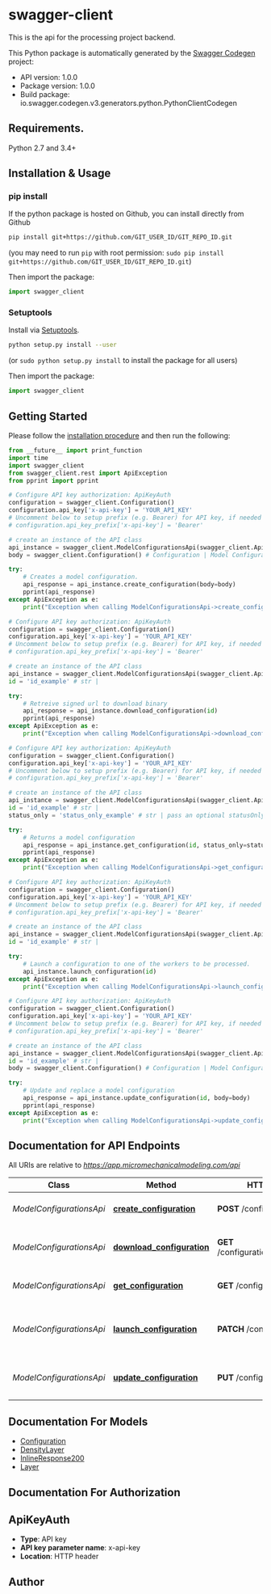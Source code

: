 # swagger-client
This is the api for the processing project backend.

This Python package is automatically generated by the [Swagger Codegen](https://github.com/swagger-api/swagger-codegen) project:

- API version: 1.0.0
- Package version: 1.0.0
- Build package: io.swagger.codegen.v3.generators.python.PythonClientCodegen

## Requirements.

Python 2.7 and 3.4+

## Installation & Usage
### pip install

If the python package is hosted on Github, you can install directly from Github

```sh
pip install git+https://github.com/GIT_USER_ID/GIT_REPO_ID.git
```
(you may need to run `pip` with root permission: `sudo pip install git+https://github.com/GIT_USER_ID/GIT_REPO_ID.git`)

Then import the package:
```python
import swagger_client 
```

### Setuptools

Install via [Setuptools](http://pypi.python.org/pypi/setuptools).

```sh
python setup.py install --user
```
(or `sudo python setup.py install` to install the package for all users)

Then import the package:
```python
import swagger_client
```

## Getting Started

Please follow the [installation procedure](#installation--usage) and then run the following:

```python
from __future__ import print_function
import time
import swagger_client
from swagger_client.rest import ApiException
from pprint import pprint

# Configure API key authorization: ApiKeyAuth
configuration = swagger_client.Configuration()
configuration.api_key['x-api-key'] = 'YOUR_API_KEY'
# Uncomment below to setup prefix (e.g. Bearer) for API key, if needed
# configuration.api_key_prefix['x-api-key'] = 'Bearer'

# create an instance of the API class
api_instance = swagger_client.ModelConfigurationsApi(swagger_client.ApiClient(configuration))
body = swagger_client.Configuration() # Configuration | Model Configuration to add (optional)

try:
    # Creates a model configuration.
    api_response = api_instance.create_configuration(body=body)
    pprint(api_response)
except ApiException as e:
    print("Exception when calling ModelConfigurationsApi->create_configuration: %s\n" % e)

# Configure API key authorization: ApiKeyAuth
configuration = swagger_client.Configuration()
configuration.api_key['x-api-key'] = 'YOUR_API_KEY'
# Uncomment below to setup prefix (e.g. Bearer) for API key, if needed
# configuration.api_key_prefix['x-api-key'] = 'Bearer'

# create an instance of the API class
api_instance = swagger_client.ModelConfigurationsApi(swagger_client.ApiClient(configuration))
id = 'id_example' # str | 

try:
    # Retreive signed url to download binary
    api_response = api_instance.download_configuration(id)
    pprint(api_response)
except ApiException as e:
    print("Exception when calling ModelConfigurationsApi->download_configuration: %s\n" % e)

# Configure API key authorization: ApiKeyAuth
configuration = swagger_client.Configuration()
configuration.api_key['x-api-key'] = 'YOUR_API_KEY'
# Uncomment below to setup prefix (e.g. Bearer) for API key, if needed
# configuration.api_key_prefix['x-api-key'] = 'Bearer'

# create an instance of the API class
api_instance = swagger_client.ModelConfigurationsApi(swagger_client.ApiClient(configuration))
id = 'id_example' # str | 
status_only = 'status_only_example' # str | pass an optional statusOnly to just retun status for polling. (optional)

try:
    # Returns a model configuration
    api_response = api_instance.get_configuration(id, status_only=status_only)
    pprint(api_response)
except ApiException as e:
    print("Exception when calling ModelConfigurationsApi->get_configuration: %s\n" % e)

# Configure API key authorization: ApiKeyAuth
configuration = swagger_client.Configuration()
configuration.api_key['x-api-key'] = 'YOUR_API_KEY'
# Uncomment below to setup prefix (e.g. Bearer) for API key, if needed
# configuration.api_key_prefix['x-api-key'] = 'Bearer'

# create an instance of the API class
api_instance = swagger_client.ModelConfigurationsApi(swagger_client.ApiClient(configuration))
id = 'id_example' # str | 

try:
    # Launch a configuration to one of the workers to be processed.
    api_instance.launch_configuration(id)
except ApiException as e:
    print("Exception when calling ModelConfigurationsApi->launch_configuration: %s\n" % e)

# Configure API key authorization: ApiKeyAuth
configuration = swagger_client.Configuration()
configuration.api_key['x-api-key'] = 'YOUR_API_KEY'
# Uncomment below to setup prefix (e.g. Bearer) for API key, if needed
# configuration.api_key_prefix['x-api-key'] = 'Bearer'

# create an instance of the API class
api_instance = swagger_client.ModelConfigurationsApi(swagger_client.ApiClient(configuration))
id = 'id_example' # str | 
body = swagger_client.Configuration() # Configuration | Model Configuration parameters to update. (optional)

try:
    # Update and replace a model configuration
    api_response = api_instance.update_configuration(id, body=body)
    pprint(api_response)
except ApiException as e:
    print("Exception when calling ModelConfigurationsApi->update_configuration: %s\n" % e)
```

## Documentation for API Endpoints

All URIs are relative to *https://app.micromechanicalmodeling.com/api*

Class | Method | HTTP request | Description
------------ | ------------- | ------------- | -------------
*ModelConfigurationsApi* | [**create_configuration**](docs/ModelConfigurationsApi.md#create_configuration) | **POST** /configuration | Creates a model configuration.
*ModelConfigurationsApi* | [**download_configuration**](docs/ModelConfigurationsApi.md#download_configuration) | **GET** /configuration/{_id}/download | Retreive signed url to download binary
*ModelConfigurationsApi* | [**get_configuration**](docs/ModelConfigurationsApi.md#get_configuration) | **GET** /configuration/{_id} | Returns a model configuration
*ModelConfigurationsApi* | [**launch_configuration**](docs/ModelConfigurationsApi.md#launch_configuration) | **PATCH** /configuration/{_id} | Launch a configuration to one of the workers to be processed.
*ModelConfigurationsApi* | [**update_configuration**](docs/ModelConfigurationsApi.md#update_configuration) | **PUT** /configuration/{_id} | Update and replace a model configuration

## Documentation For Models

 - [Configuration](docs/Configuration.md)
 - [DensityLayer](docs/DensityLayer.md)
 - [InlineResponse200](docs/InlineResponse200.md)
 - [Layer](docs/Layer.md)

## Documentation For Authorization


## ApiKeyAuth

- **Type**: API key
- **API key parameter name**: x-api-key
- **Location**: HTTP header


## Author


